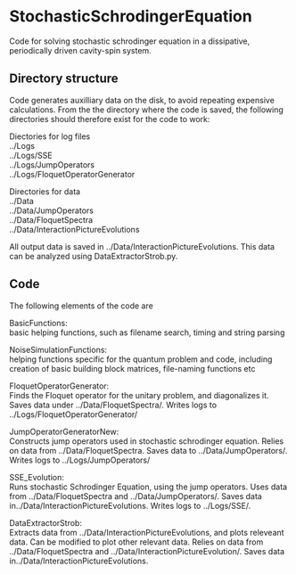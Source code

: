 # StochasticSchrodingerEquation
Code for solving stochastic schrodinger equation in a dissipative, periodically driven cavity-spin system.


## Directory structure
Code generates auxilliary data on the disk, to avoid repeating expensive calculations. From the the directory where the code is saved, the following directories should therefore exist for the code to work:

Diectories for log files  
../Logs  
../Logs/SSE  
../Logs/JumpOperators  
../Logs/FloquetOperatorGenerator  
  
Directories for data  
../Data  
../Data/JumpOperators  
../Data/FloquetSpectra  
../Data/InteractionPictureEvolutions  
  
All output data is saved in ../Data/InteractionPictureEvolutions. This data can be analyzed using DataExtractorStrob.py.

## Code
The following elements of the code are  
  
BasicFunctions:  
basic helping functions, such as filename search, timing and string parsing  
  
NoiseSimulationFunctions:   
helping functions specific for the quantum problem and code, including creation of basic building block matrices, file-naming functions etc  

FloquetOperatorGenerator:  
Finds the Floquet operator for the unitary problem, and diagonalizes it. Saves data under ../Data/FloquetSpectra/. Writes logs to ../Logs/FloquetOperatorGenerator/  
  
JumpOperatorGeneratorNew:  
Constructs jump operators used in stochastic schrodinger equation. Relies on data from ../Data/FloquetSpectra. Saves data to ../Data/JumpOperators/. Writes logs to ../Logs/JumpOperators/  
  
SSE_Evolution:  
Runs stochastic Schrodinger Equation, using the jump operators. Uses data from ../Data/FloquetSpectra and ../Data/JumpOperators/.  Saves data in../Data/InteractionPictureEvolutions.  Writes logs to ../Logs/SSE/.  
  
DataExtractorStrob:  
Extracts data from ../Data/InteractionPictureEvolutions, and plots releveant data. Can be modified to plot other relevant data. Relies on data from ../Data/FloquetSpectra and ../Data/InteractionPictureEvolution/.  Saves data in../Data/InteractionPictureEvolutions.   
